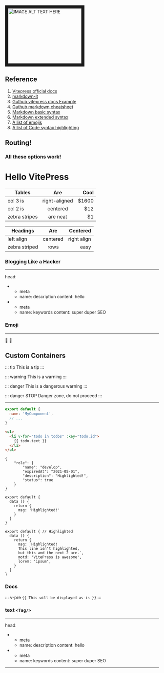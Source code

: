 <a href="https://www.youtube.com/watch?v=ojLrp2rmh0I
" target="_blank"><img src="http://img.youtube.com/vi/ojLrp2rmh0I/0.jpg" 
alt="IMAGE ALT TEXT HERE" width="240" height="180" border="10" /></a>

## Reference
1. [Vitepress official docs](https://vitepress.vuejs.org/)
2. [markdown-it](https://markdown-it.github.io/)
3. [Guthub vitepress docs Example](https://github.com/vuejs/vitepress/tree/master/docs)
4. [Guthub markdown cheatsheet](https://github.com/adam-p/markdown-here/wiki/Markdown-Cheatsheet)
5. [Markdown basic syntax](https://www.markdownguide.org/basic-syntax/)
6. [Markdown extended syntax](https://www.markdownguide.org/extended-syntax/)
7. [A list of emojis](https://github.com/markdown-it/markdown-it-emoji/blob/master/lib/data/full.json)
7. [A list of Code syntax highlighting](https://prismjs.com/#languages-list)

## Routing!


<!-- [docs/index.md](/) -> /

[docs/guide/one.md](/guide/getting-start) -> /one

[docs/api/index.md](/api/) -> /api/

[docs/guide/two.md](/guide/two) -> /guide/two -->

### All these options work!

<!-- [docs/guide/one.md](/guide/getting-start) | 
[docs/api/index.md](/api/) |
[docs/guide/two.md](/guide/two) -->

# Hello VitePress
| Tables        | Are           | Cool  |
| ------------- |:-------------:| -----:|
| col 3 is      | right-aligned | $1600 |
| col 2 is      | centered      |   $12 |
| zebra stripes | are neat      |    $1 

| Headings      | Are           | Centered    |
| ------------- |:-------------:| -----:      |
| left align    | centered      | right align |
| zebra striped | rows          | easy        |

### Blogging Like a Hacker
---

head:
  - - meta
    - name: description
      content: hello
  - - meta
    - name: keywords
      content: super duper SEO

### Emoji
---
:tada: :100:

## Custom Containers

::: tip
This is a tip
:::

::: warning
This is a warning
:::

::: danger
This is a dangerous warning
:::

::: danger STOP
Danger zone, do not proceed
:::

---
```js
export default {
  name: 'MyComponent',
  // ...
}
```

```html
<ul>
  <li v-for="todo in todos" :key="todo.id">
    {{ todo.text }}
  </li>
</ul>
```

```json{5}
{
    "role": {
        "name": "develop",
        "expiredAt": "2021-05-01",
        "description": "Highlighted!",
        "status": true
    }
}
```

```js{4}
export default {
  data () {
    return {
      msg: 'Highlighted!'
    }
  }
}
```

```js{1,4,6-7}
export default { // Highlighted
  data () {
    return {
      msg: `Highlighted!
      This line isn't highlighted,
      but this and the next 2 are.`,
      motd: 'VitePress is awesome',
      lorem: 'ipsum',
    }
  }
}
```

### Docs

::: v-pre
`{{ This will be displayed as-is }}`
:::

### text `<Tag/>`

---
head:
  - - meta
    - name: description
      content: hello
  - - meta
    - name: keywords
      content: super duper SEO
---